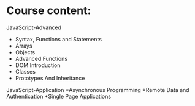 # Course content:
JavaScript-Advanced
* Syntax, Functions and Statements
* Arrays
* Objects
* Advanced Functions
* DOM Introduction
* Classes
* Prototypes And Inheritance

JavaScript-Application
*Asynchronous Programming
*Remote Data and Authentication
*Single Page Applications

